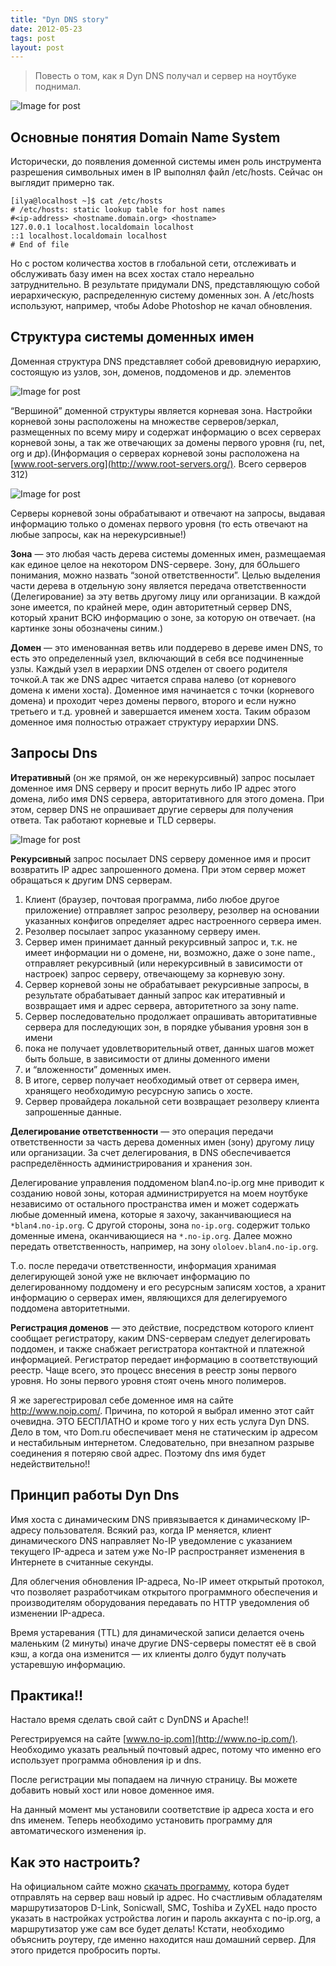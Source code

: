 ```yaml
---
title: "Dyn DNS story"
date: 2012-05-23
tags: post
layout: post
---
```


> Повесть о том, как я Dyn DNS получал и сервер на ноутбуке поднимал.

![Image for post](https://miro.medium.com/max/650/0*v-mynggPV7aFAn3E.jpg)

## Основные понятия Domain Name System

Исторически, до появления доменной системы имен роль инструмента разрешения символьных имен в IP выполнял файл /etc/hosts. Сейчас он выглядит примерно так.

```shell
[ilya@localhost ~]$ cat /etc/hosts
# /etc/hosts: static lookup table for host names
#<ip-address> <hostname.domain.org> <hostname>
127.0.0.1 localhost.localdomain localhost
::1 localhost.localdomain localhost
# End of file
```

Но с ростом количества хостов в глобальной сети, отслеживать и обслуживать базу имен на всех хостах стало нереально затруднительно. В результате придумали DNS, представляющую собой иерархическую, распределенную систему доменных зон. А /etc/hosts используют, например, чтобы Adobe Photoshop не качал обновления.

## Структура системы доменных имен

Доменная структура DNS представляет собой древовидную иерархию, состоящую из узлов, зон, доменов, поддоменов и др. элементов

![Image for post](https://miro.medium.com/max/1024/0*KWmL5PBYCp2FsKIE.png)

“Вершиной” доменной структуры является корневая зона. Настройки корневой зоны расположены на множестве серверов/зеркал, размещенных по всему миру и содержат информацию о всех серверах корневой зоны, а так же отвечающих за домены первого уровня (ru, net, org и др).(Информация о серверах корневой зоны расположена на [www.root-servers.org](http://www.root-servers.org/). Всего серверов 312)

![Image for post](https://miro.medium.com/max/1024/0*9LhVymSuGWP7nWNw.png)

Серверы корневой зоны обрабатывают и отвечают на запросы, выдавая информацию только о доменах первого уровня (то есть отвечают на любые запросы, как на нерекурсивные!)

**Зона** — это любая часть дерева системы доменных имен, размещаемая как единое целое на некотором DNS-сервере. Зону, для бОльшего понимания, можно назвать “зоной ответственности”. Целью выделения части дерева в отдельную зону является передача ответственности (Делегирование) за эту ветвь другому лицу или организации. В каждой зоне имеется, по крайней мере, один авторитетный сервер DNS, который хранит ВСЮ информацию о зоне, за которую он отвечает. (на картинке зоны обозначены синим.)

**Домен** — это именованная ветвь или поддерево в дереве имен DNS, то есть это определенный узел, включающий в себя все подчиненные узлы. Каждый узел в иерархии DNS отделен от своего родителя точкой.А так же DNS адрес читается справа налево (от корневого домена к имени хоста). Доменное имя начинается с точки (корневого домена) и проходит через домены первого, второго и если нужно третьего и т.д. уровней и завершается именем хоста. Таким образом доменное имя полностью отражает структуру иерархии DNS.

## Запросы Dns

**Итеративный** (он же прямой, он же нерекурсивный) запрос посылает доменное имя DNS серверу и просит вернуть либо IP адрес этого домена, либо имя DNS сервера, авторитативного для этого домена. При этом, сервер DNS не опрашивает другие серверы для получения ответа. Так работают корневые и TLD серверы.

![Image for post](https://miro.medium.com/max/1024/0*hWqUAUCrvq2FJZaC.png)

**Рекурсивный** запрос посылает DNS серверу доменное имя и просит возвратить IP адрес запрошенного домена. При этом сервер может обращаться к другим DNS серверам.

1. Клиент (браузер, почтовая программа, либо любое другое приложение) отправляет запрос резолверу, резолвер на основании указанных конфигов определяет адрес настроенного сервера имен.
2. Резолвер посылает запрос указанному серверу имен.
3. Сервер имен принимает данный рекурсивный запрос и, т.к. не имеет информации ни о домене, ни, возможно, даже о зоне name., отправляет рекурсивный (или нерекурсивный в зависимости от настроек) запрос серверу, отвечающему за корневую зону.
4. Сервер корневой зоны не обрабатывает рекурсивные запросы, в результате обрабатывает данный запрос как итеративный и возвращает имя и адрес сервера, авторитетного за зону name.
5. Сервер последовательно продолжает опрашивать авторитативные сервера для последующих зон, в порядке убывания уровня зон в имени
6. пока не получает удовлетворительный ответ, данных шагов может быть больше, в зависимости от длины доменного имени
7. и “вложенности” доменных имен.
8. В итоге, сервер получает необходимый ответ от сервера имен, хранящего необходимую ресурсную запись о хосте.
9. Сервер провайдера локальной сети возвращает резолверу клиента запрошенные данные.

**Делегирование ответственности** — это операция передачи ответственности за часть дерева доменных имен (зону) другому лицу или организации. За счет делегирования, в DNS обеспечивается распределённость администрирования и хранения зон.

Делегирование управления поддоменом blan4.no-ip.org мне приводит к созданию новой зоны, которая администрируется на моем ноутбуке независимо от остального пространства имен и может содержать любые доменный имена, которые я захочу, заканчивающиеся на `*blan4.no-ip.org`. С другой стороны, зона `no-ip.org`. содержит только доменные имена, оканчивающиеся на `*.no-ip.org`. Далее можно передать ответственность, например, на зону `ololoev.blan4.no-ip.org`.

Т.о. после передачи ответственности, информация хранимая делегирующей зоной уже не включает информацию по делегированному поддомену и его ресурсным записям хостов, а хранит информацию о серверах имен, являющихся для делегируемого поддомена авторитетными.

**Регистрация доменов** — это действие, посредством которого клиент сообщает регистратору, каким DNS-серверам следует делегировать поддомен, и также снабжает регистратора контактной и платежной информацией. Регистратор передает информацию в соответствующий реестр. Чаще всего, это процесс внесения в реестр зоны первого уровня. Но зоны первого уровня стоят очень много полимеров.

Я же зарегестрировал себе доменное имя на сайте http://www.noip.com/. Причина, по которой я выбрал именно этот сайт очевидна. ЭТО БЕСПЛАТНО и кроме того у них есть услуга Dyn DNS. Дело в том, что Dom.ru обеспечивает меня не статическим ip адресом и нестабильным интернетом. Следовательно, при внезапном разрыве соединения я потеряю свой адрес. Поэтому dns имя будет недействительно!!

## Принцип работы Dyn Dns

Имя хоста с динамическим DNS привязывается к динамическому IP-адресу пользователя. Всякий раз, когда IP меняется, клиент динамического DNS направляет No-IP уведомление с указанием текущего IP-адреса и затем уже No-IP распространяет изменения в Интернете в считанные секунды.

Для облегчения обновления IP-адреса, No-IP имеет открытый протокол, что позволяет разработчикам открытого программного обеспечения и производителям оборудования передавать по HTTP уведомления об изменении IP-адреса.

Время устаревания (TTL) для динамической записи делается очень маленьким (2 минуты) иначе другие DNS-серверы поместят её в свой кэш, а когда она изменится — их клиенты долго будут получать устаревшую информацию.

## Практика!!

Настало время сделать свой сайт с DynDNS и Apache!!

Регестрируемся на сайте [www.no-ip.com](http://www.no-ip.com/). Необходимо указать реальный почтовый адрес, потому что именно его использует программа обновления ip и dns.

После регистрации мы попадаем на личную страницу. Вы можете добавить новый хост или новое доменное имя.

На данный момент мы установили соответствие ip адреса хоста и его dns именем. Теперь необходимо установить программу для автоматического изменения ip.

## Как это настроить?

На официальном сайте можно [скачать программу](http://www.no-ip.com/downloads.php), котора будет отправлять на сервер ваш новый ip адрес. Но счастливым обладателям маршрутизаторов D-Link, Sonicwall, SMC, Toshiba и ZyXEL надо просто указать в настройках устройства логин и пароль аккаунта с no-ip.org, а маршрутизатор уже сам все будет делать! Кстати, необходимо объяснить роутеру, где именно находится наш домашний сервер. Для этого придется пробросить порты.
